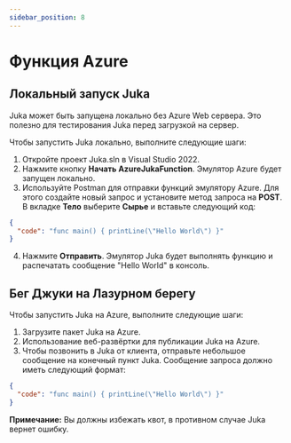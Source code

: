 ```yaml
---
sidebar_position: 8
---
```


# Функция Azure

## Локальный запуск Juka

Juka может быть запущена локально без Azure Web сервера. Это полезно для тестирования Juka перед загрузкой на сервер.

Чтобы запустить Juka локально, выполните следующие шаги:

1. Откройте проект Juka.sln в Visual Studio 2022.
2. Нажмите кнопку **Начать AzureJukaFunction**. Эмулятор Azure будет запущен локально.
3. Используйте Postman для отправки функций эмулятору Azure. Для этого создайте новый запрос и установите метод запроса на **POST**. В вкладке **Тело** выберите **Сырье** и вставьте следующий код:

```json
{
  "code": "func main() { printLine(\"Hello World\") }"
}
```

4. Нажмите **Отправить**. Эмулятор Juka будет выполнять функцию и распечатать сообщение "Hello World" в консоль.

## Бег Джуки на Лазурном берегу

Чтобы запустить Juka на Azure, выполните следующие шаги:

1. Загрузите пакет Juka на Azure.
2. Использование веб-развёртки для публикации Juka на Azure.
3. Чтобы позвонить в Juka от клиента, отправьте небольшое сообщение на конечный пункт Juka. Сообщение запроса должно иметь следующий формат:

```json
{
  "code": "func main() { printLine(\"Hello World\") }"
}
```

**Примечание:** Вы должны избежать квот, в противном случае Juka вернет ошибку.